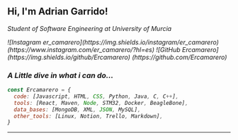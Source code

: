 <h2>Hi, I'm Adrian Garrido!</h2>
<p><em> Student of Software Engineering at <href="https://www.um.es">University of Murcia </a></p>
![Instagram er_camarero](https://img.shields.io/instagram/er_camarero) (https://www.instagram.com/er_camarero/?hl=es)
![GitHub Ercamarero](https://img.shields.io/github/Ercamarero) (https://github.com/Ercamarero)

### A Little dive in what i can do...
```javascript
const Ercamarero = {
  code: [Javascript, HTML, CSS, Python, Java, C, C++],
  tools: [React, Maven, Node, STM32, Docker, BeagleBone],
  data_bases: [MongoDB, XML, JSON, MySQL],
  other_tools: [Linux, Notion, Trello, Markdown],
}
```
---
